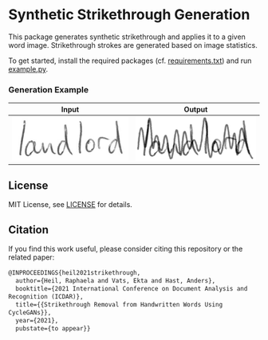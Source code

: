 # Synthetic Strikethrough Generation

This package generates synthetic strikethrough and applies it to a given word image. Strikethrough strokes are generated based on image statistics.

To get started, install the required packages (cf. [requirements.txt](requirements.txt)) and run [example.py](example.py).

### Generation Example
Input|Output
---|---
![clean word word image spelling 'landlord'](0004.png)|![word image struck through with a wavy line](0004_struck.png)
## License
MIT License, see [LICENSE](LICENSE) for details.

## Citation
If you find this work useful, please consider citing this repository or the related paper:
```
@INPROCEEDINGS{heil2021strikethrough,
  author={Heil, Raphaela and Vats, Ekta and Hast, Anders},
  booktitle={2021 International Conference on Document Analysis and Recognition (ICDAR)},
  title={{Strikethrough Removal from Handwritten Words Using CycleGANs}},
  year={2021},
  pubstate={to appear}}
```
